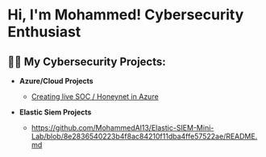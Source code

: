 <h1>Hi, I'm Mohammed! Cybersecurity Enthusiast

<h2>👨‍💻 My Cybersecurity Projects:</h2>

- <b>Azure/Cloud Projects</b>
  - [Creating live SOC / Honeynet in Azure](https://github.com/MohammedAl13/Cloud-SOC)

- <b>Elastic Siem Projects</b>
  - https://github.com/MohammedAl13/Elastic-SIEM-Mini-Lab/blob/8e2836540223b4f8ac84210f11dba4ffe57522ae/README.md

